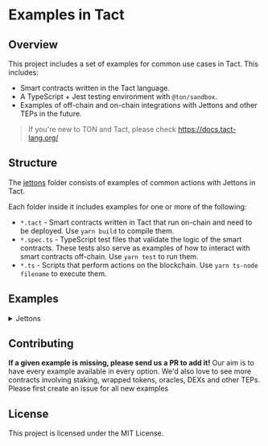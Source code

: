 # Examples in Tact

## Overview

This project includes a set of examples for common use cases in Tact. This includes:

- Smart contracts written in the Tact language.
- A TypeScript + Jest testing environment with `@ton/sandbox`.
- Examples of off-chain and on-chain integrations with Jettons and other TEPs in the future.

> If you're new to TON and Tact, please check https://docs.tact-lang.org/

## Structure

The [jettons](./jettons/) folder consists of examples of common actions with Jettons in Tact.

Each folder inside it includes examples for one or more of the following:

- `*.tact` - Smart contracts written in Tact that run on-chain and need to be deployed. Use `yarn build` to compile them.
- `*.spec.ts` - TypeScript test files that validate the logic of the smart contracts. These tests also serve as examples of how to interact with smart contracts off-chain. Use `yarn test` to run them.
- `*.ts` - Scripts that perform actions on the blockchain. Use `yarn ts-node filename` to execute them.

## Examples

<details>
  <summary>Jettons</summary>

### Receive Jettons

[Receive and verify incoming Jettons](./jettons/receive-jettons/)

This example demonstrates how to receive and verify incoming Jettons. It can be extended to support any custom Jetton implementation and handle additional logic after receiving funds.

### Send Jettons

[Send Jettons from your contract](./jettons/send-jettons/)

This example shows how to send Jettons from a contract. It includes both basic and extended modes for sending Jettons, allowing for custom payloads and additional parameters.

### Mint USDT

[Mint USDT](./jettons/mint-usdt/)

This example provides tools to mint USDT Jettons on the testnet. It includes a terminal script for deploying a Jetton minter and minting Jettons, as well as a Telegram bot that generates QR codes for minting transactions.

### On-Chain API

[On-Chain API for Jettons](./jettons/onchain-api/)

This example demonstrates how to interact with Jetton contracts on-chain. It includes fetching Jetton wallet addresses and balances directly from the blockchain, showcasing how to integrate on-chain data into your applications.

### Send USDT

[Send USDT from your contract](./jettons/send-usdt/)

This example focuses on sending USDT (Governance) Jettons. It is very much like [Send Jettons](#send-jettons) example, but with slightly different message structures. It supports both basic and extended modes for sending Jettons.

### Receive USDT

[Receive USDT on your contract](./jettons/receive-usdt/)

This example illustrates how to receive USDT Jettons and verify incoming transfer notifications. It is tailored for governance Jettons and includes logic for handling governance-specific state initialization.

</details>

## Contributing

**If a given example is missing, please send us a PR to add it!** Our aim is to have every example available in every option. We'd also love to see more contracts involving staking, wrapped tokens, oracles, DEXs and other TEPs. Please first create an issue for all new examples

## License

This project is licensed under the MIT License.
